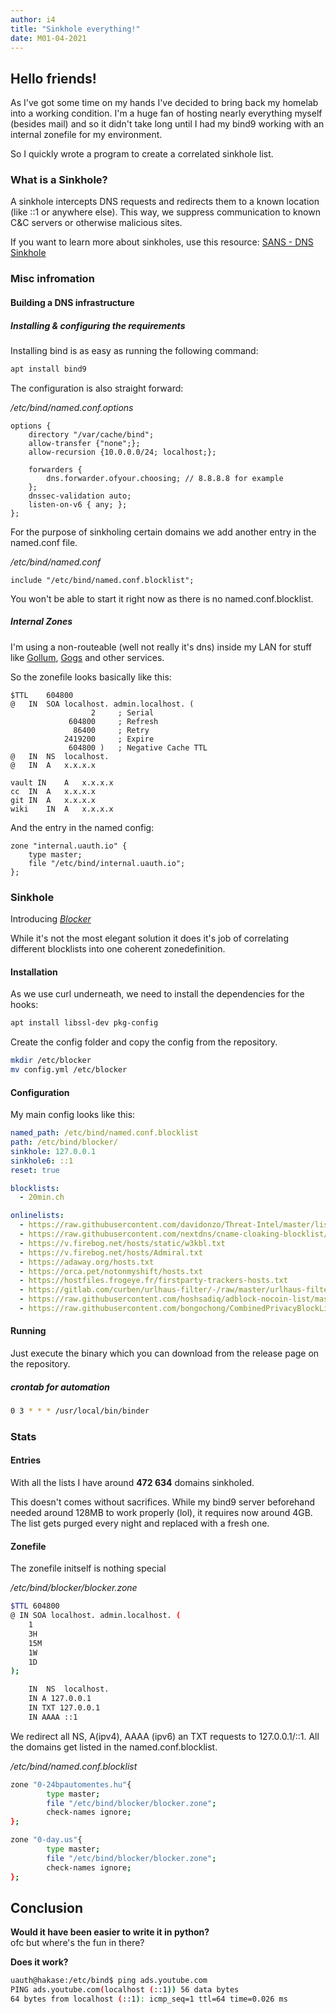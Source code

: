 ```yaml
---
author: i4
title: "Sinkhole everything!"
date: M01-04-2021
---
```


## Hello friends!
As I've got some time on my hands I've decided to bring back my homelab into a working condition. I'm a huge fan of hosting nearly everything myself (besides mail) and so it didn't take long until I had my bind9 working with an internal zonefile for my environment.

So I quickly wrote a program to create a correlated sinkhole list.

### What is a Sinkhole?
A sinkhole intercepts DNS requests and redirects them to a known location (like ::1 or anywhere else). This way, we suppress communication to known C&C servers or otherwise malicious sites.

If you want to learn more about sinkholes, use this resource: [SANS - DNS Sinkhole](https://www.sans.org/reading-room/whitepapers/dns/dns-sinkhole-33523)

### Misc infromation
#### Building a DNS infrastructure

##### Installing & configuring the requirements
Installing bind is as easy as running the following command:

```bash 
apt install bind9
```

The configuration is also straight forward:

_/etc/bind/named.conf.options_
```
options {
	directory "/var/cache/bind";
	allow-transfer {"none";};
	allow-recursion {10.0.0.0/24; localhost;};

	forwarders {
	 	dns.forwarder.ofyour.choosing; // 8.8.8.8 for example
	};
	dnssec-validation auto;
	listen-on-v6 { any; };
};
```

For the purpose of sinkholing certain domains we add another entry in the named.conf file.

_/etc/bind/named.conf_
```
include "/etc/bind/named.conf.blocklist";
```

You won't be able to start it right now as there is no named.conf.blocklist.

##### Internal Zones
I'm using a non-routeable (well not really it's dns) inside my LAN for stuff like [Gollum](https://github.com/gollum/gollum), [Gogs](https://github.com/gogs/gogs) and other services.

So the zonefile looks basically like this:
```
$TTL	604800
@	IN	SOA	localhost. admin.localhost. (
			      2		; Serial
			 604800		; Refresh
			  86400		; Retry
			2419200		; Expire
			 604800 )	; Negative Cache TTL
@	IN	NS	localhost.
@	IN	A	x.x.x.x

vault IN	A	x.x.x.x
cc	IN	A	x.x.x.x
git	IN	A	x.x.x.x
wiki	IN	A	x.x.x.x
```

And the entry in the named config:
```
zone "internal.uauth.io" {
	type master;
	file "/etc/bind/internal.uauth.io";
};
```


### Sinkhole
Introducing [*Blocker*](https://github.com/b401/Blocker) 

While it's not the most elegant solution it does it's job of correlating different blocklists into one coherent zonedefinition.

#### Installation

As we use curl underneath, we need to install the dependencies for the hooks:
``` bash
apt install libssl-dev pkg-config
```

Create the config folder and copy the config from the repository.
``` bash
mkdir /etc/blocker
mv config.yml /etc/blocker
``` 

#### Configuration
My main config looks like this:

``` yaml
named_path: /etc/bind/named.conf.blocklist
path: /etc/bind/blocker/
sinkhole: 127.0.0.1
sinkhole6: ::1
reset: true

blocklists:
  - 20min.ch

onlinelists:
  - https://raw.githubusercontent.com/davidonzo/Threat-Intel/master/lists/latestdomains.txt
  - https://raw.githubusercontent.com/nextdns/cname-cloaking-blocklist/master/domains
  - https://v.firebog.net/hosts/static/w3kbl.txt
  - https://v.firebog.net/hosts/Admiral.txt
  - https://adaway.org/hosts.txt
  - https://orca.pet/notonmyshift/hosts.txt 
  - https://hostfiles.frogeye.fr/firstparty-trackers-hosts.txt 
  - https://gitlab.com/curben/urlhaus-filter/-/raw/master/urlhaus-filter-hosts.txt
  - https://raw.githubusercontent.com/hoshsadiq/adblock-nocoin-list/master/hosts.txt 
  - https://raw.githubusercontent.com/bongochong/CombinedPrivacyBlockLists/master/newhosts-final.hosts 
```

#### Running
Just execute the binary which you can download from the release page on the repository.

##### crontab for automation
``` bash
0 3 * * * /usr/local/bin/binder
```


### Stats
#### Entries
With all the lists I have around **472 634** domains sinkholed. 

This doesn't comes without sacrifices. While my bind9 server beforehand needed around 128MB to work properly (lol), it requires now around 4GB. The list gets purged every night and replaced with a fresh one.


#### Zonefile
The zonefile initself is nothing special

_/etc/bind/blocker/blocker.zone_
``` bash
$TTL 604800
@ IN SOA localhost. admin.localhost. (
	1
	3H
	15M
	1W
	1D
);

	IN	NS	localhost.
	IN A 127.0.0.1
	IN TXT 127.0.0.1
	IN AAAA ::1
``` 

We redirect all NS, A(ipv4), AAAA (ipv6) an TXT requests to 127.0.0.1/::1.
All the domains get listed in the named.conf.blocklist.


_/etc/bind/named.conf.blocklist_
``` bash
zone "0-24bpautomentes.hu"{
        type master;
        file "/etc/bind/blocker/blocker.zone";
        check-names ignore;
};

zone "0-day.us"{
        type master;
        file "/etc/bind/blocker/blocker.zone";
        check-names ignore;
};
``` 


## Conclusion
**Would it have been easier to write it in python?**  
ofc but where's the fun in there?


**Does it work?**
``` bash
uauth@hakase:/etc/bind$ ping ads.youtube.com
PING ads.youtube.com(localhost (::1)) 56 data bytes
64 bytes from localhost (::1): icmp_seq=1 ttl=64 time=0.026 ms
``` 

